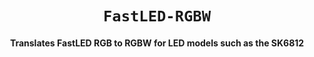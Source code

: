 <div align="center">
    
# `FastLED-RGBW`
#### Translates FastLED RGB to RGBW for LED models such as the SK6812
    
<br>
    
</div>
